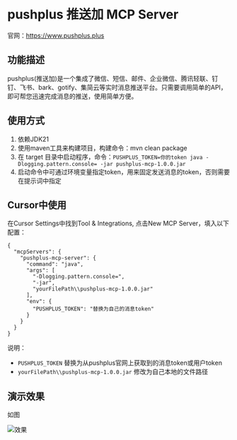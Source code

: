 # pushplus 推送加 MCP Server
官网：https://www.pushplus.plus

## 功能描述
pushplus(推送加)是一个集成了微信、短信、邮件、企业微信、腾讯轻联、钉钉、飞书、bark、gotify、集简云等实时消息推送平台。只需要调用简单的API，即可帮您迅速完成消息的推送，使用简单方便。

## 使用方式
1. 依赖JDK21
2. 使用maven工具来构建项目，构建命令：mvn clean package
3. 在 target 目录中启动程序，命令：`PUSHPLUS_TOKEN=你的token java -Dlogging.pattern.console= -jar pushplus-mcp-1.0.0.jar`
4. 启动命令中可通过环境变量指定token，用来固定发送消息的token，否则需要在提示词中指定

## Cursor中使用
在Cursor Settings中找到Tool & Integrations, 点击New MCP Server，填入以下配置：

```
{
  "mcpServers": {
    "pushplus-mcp-server": {
      "command": "java",
      "args": [
        "-Dlogging.pattern.console=",
        "-jar",
        "yourFilePath\\pushplus-mcp-1.0.0.jar"
      ],
      "env": {
        "PUSHPLUS_TOKEN": "替换为自己的消息token"
      }
    }
  }
}
```

说明：
- `PUSHPLUS_TOKEN` 替换为从pushplus官网上获取到的消息token或用户token
- `yourFilePath\\pushplus-mcp-1.0.0.jar` 修改为自己本地的文件路径

## 演示效果
如图

![效果](img/demo.png)